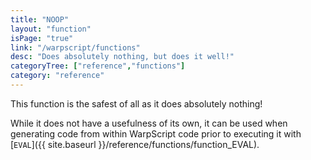 ```yaml
---
title: "NOOP"
layout: "function"
isPage: "true"
link: "/warpscript/functions"
desc: "Does absolutely nothing, but does it well!"
categoryTree: ["reference","functions"]
category: "reference"
---
```

 
This function is the safest of all as it does absolutely nothing!

While it does not have a usefulness of its own, it can be used when generating code from within WarpScript code prior to executing it with [`EVAL`]({{ site.baseurl }}/reference/functions/function_EVAL).
